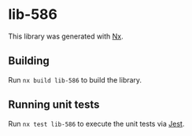 # lib-586

This library was generated with [Nx](https://nx.dev).

## Building

Run `nx build lib-586` to build the library.

## Running unit tests

Run `nx test lib-586` to execute the unit tests via [Jest](https://jestjs.io).
